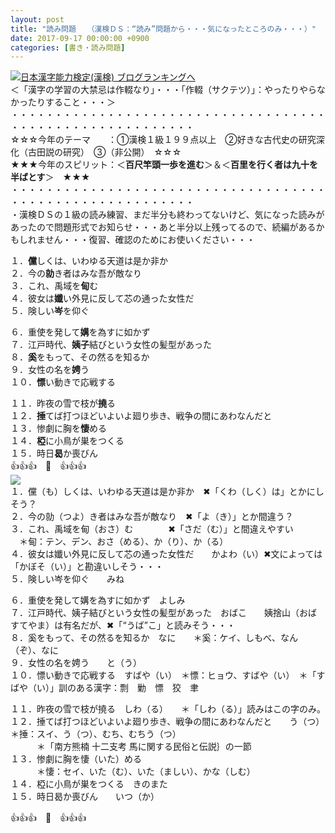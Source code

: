 ```yaml
---
layout: post
title: "読み問題　　（漢検ＤＳ：“読み”問題から・・・気になったところのみ・・・）"
date: 2017-09-17 00:00:00 +0900
categories: [書き・読み問題]
---
```


[![](/syuusyuu9701/assets/images/読み問題-（漢検ｄｓ：“読み”問題から・・・気になったところのみ・・・）-br_c_3028_1.gif)](http://blog.with2.net/link.php?1659096:3028 "日本漢字能力検定(漢検) ブログランキングへ")[日本漢字能力検定(漢検) ブログランキングへ](http://blog.with2.net/link.php?1659096:3028)  
＜「漢字の学習の大禁忌は作輟なり」・・・「作輟（サクテツ）」：やったりやらなかったりすること・・・＞  
・・・・・・・・・・・・・・・・・・・・・・・・・・・・・・・・・・・・・・・・・・・・・・・・・・・・・・・・・  
☆☆☆今年のテーマ　　：①漢検１級１９９点以上　②好きな古代史の研究深化（古田説の研究）　③（非公開）　☆☆☆　　  
★★★今年のスピリット：＜**百尺竿頭一歩を進む**＞＆＜**百里を行く者は九十を半ばとす**＞　★★★  
・・・・・・・・・・・・・・・・・・・・・・・・・・・・・・・・・・・・・・・・・・・・・・・・・・・・・・・・・  
・漢検ＤＳの１級の読み練習、まだ半分も終わってないけど、気になった読みがあったので問題形式でお知らせ・・・あと半分以上残ってるので、続編があるかもしれません・・・復習、確認のためにお使いください・・・  
  
１．**儻**しくは、いわゆる天道は是か非か　  
２．今の**勍**き者はみな吾が敵なり　  
３．これ、禹域を**甸**む　　　  
４．彼女は**孅**い外見に反して芯の通った女性だ　　  
５．険しい**岑**を仰ぐ　　  
  
６．重使を発して**媾**を為すに如かず　  
７．江戸時代、**姨子**結びという女性の髪型があった　  
８．**奚**をもって、その然るを知るか　  
９．女性の名を**娉**う　　  
１０．**慓**い動きで応戦する　  
  
１１．昨夜の雪で枝が**撓**る　  
１２．**捶**てば打つほどいよいよ廻り歩き、戦争の間にあわなんだと　　  
１３．惨劇に胸を**悽**める  
１４．**椏**に小鳥が巣をつくる　  
１５．時日**曷**か喪びん  
👍👍👍　🐔　👍👍👍  
![](/syuusyuu9701/assets/images/読み問題-（漢検ｄｓ：“読み”問題から・・・気になったところのみ・・・）-cc4f3cac00e8d52cc405cb83a6004c43.png)  
１．儻（も）しくは、いわゆる天道は是か非か　✖「くわ（しく）は」とかにしそう？  
２．今の勍（つよ）き者はみな吾が敵なり　✖「よ（き）」とか間違う？  
３．これ、禹域を甸（おさ）む　　　　✖「さだ（む）」と間違えやすい　　　  
　＊甸：テン、デン、おさ（める）、か（り）、か（る）  
４．彼女は孅い外見に反して芯の通った女性だ　　かよわ（い）✖文によっては「かぼそ（い）」と勘違いしそう・・・  
５．険しい岑を仰ぐ　　みね  
  
６．重使を発して媾を為すに如かず　よしみ  
７．江戸時代、姨子結びという女性の髪型があった　おばこ　　姨捨山（おばすてやま）は有名だが、✖「“うば”こ」と読みそう・・・  
８．奚をもって、その然るを知るか　なに　　＊奚：ケイ、しもべ、なん（ぞ）、なに  
９．女性の名を娉う　　と（う）  
１０．慓い動きで応戦する　すばや（い）　＊慓：ヒョウ、すばや（い）　＊「すばや（い）」訓のある漢字：剽　勦　慓　狡　聿  
  
１１．昨夜の雪で枝が撓る　しわ（る）　　＊「しわ（る）」読みはこの字のみ。  
１２．捶てば打つほどいよいよ廻り歩き、戦争の間にあわなんだと　　う（つ）　＊捶：スイ、う（つ）、むち、むちう（つ）　　  
　　　＊「南方熊楠 十二支考 馬に関する民俗と伝説｝の一節  
１３．惨劇に胸を悽（いた）める  
　　　＊悽：セイ、いた（む）、いた（ましい）、かな（しむ）  
１４．椏に小鳥が巣をつくる　きのまた  
１５．時日曷か喪びん　　いつ（か）  
  
👍👍👍　🐔　👍👍👍  